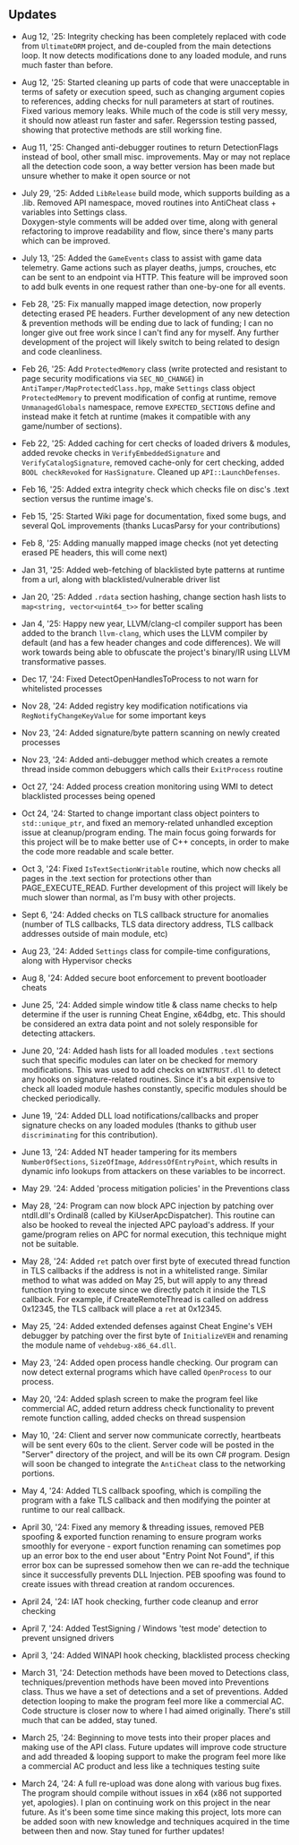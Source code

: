 ## Updates

- Aug 12, '25: Integrity checking has been completely replaced with code from `UltimateDRM` project, and de-coupled from the main detections loop. It now detects modifications done to any loaded module, and runs much faster than before.  

- Aug 12, '25: Started cleaning up parts of code that were unacceptable in terms of safety or execution speed, such as changing argument copies to references, adding checks for null parameters at start of routines. Fixed various memory leaks. While much of the code is still very messy, it should now atleast run faster and safer. Regerssion testing passed, showing that protective methods are still working fine.  

- Aug 11, '25: Changed anti-debugger routines to return DetectionFlags instead of bool, other small misc. improvements. May or may not replace all the detection code soon, a way better version has been made but unsure whether to make it open source or not    

- July 29, '25: Added `LibRelease` build mode, which supports building as a .lib. Removed API namespace, moved routines into AntiCheat class + variables into Settings class.  
                Doxygen-style comments will be added over time, along with general refactoring to improve readability and flow, since there's many parts which can be improved.  

- July 13, '25: Added the `GameEvents` class to assist with game data telemetry. Game actions such as player deaths, jumps, crouches, etc can be sent to an endpoint via HTTP. This feature will be improved soon to add bulk events in one request rather than one-by-one for all events.  
  
- Feb 28, '25: Fix manually mapped image detection, now properly detecting erased PE headers. Further development of any new detection & prevention methods will be ending due to lack of funding; I can no longer give out free work since I can't find any for myself. Any further development of the project will likely switch to being related to design and code cleanliness.  

- Feb 26, '25: Add `ProtectedMemory` class (write protected and resistant to page security modifications via `SEC_NO_CHANGE`) in `AntiTamper/MapProtectedClass.hpp`, make `Settings` class object `ProtectedMemory` to prevent modification of config at runtime, remove `UnmanagedGlobals` namespace, remove `EXPECTED_SECTIONS` define and instead make it fetch at runtime (makes it compatible with any game/number of sections).  
  
- Feb 22, '25: Added caching for cert checks of loaded drivers & modules, added revoke checks in `VerifyEmbeddedSignature` and `VerifyCatalogSignature`, removed cache-only for cert checking, added `BOOL checkRevoked` for `HasSignature`. Cleaned up `API::LaunchDefenses`.  
  
- Feb 16, '25: Added extra integrity check which checks file on disc's .text section versus the runtime image's.
  
- Feb 15, '25: Started Wiki page for documentation, fixed some bugs, and several QoL improvements (thanks LucasParsy for your contributions)
  
- Feb 8, '25: Adding manually mapped image checks (not yet detecting erased PE headers, this will come next)
  
- Jan 31, '25: Added web-fetching of blacklisted byte patterns at runtime from a url, along with blacklisted/vulnerable driver list
  
- Jan 20, '25: Added `.rdata` section hashing, change section hash lists to `map<string, vector<uint64_t>>` for better scaling
  
- Jan 4, '25: Happy new year, LLVM/clang-cl compiler support has been added to the branch `llvm-clang`, which uses the LLVM compiler by default (and has a few header changes and code differences). We will work towards being able to obfuscate the project's binary/IR using LLVM transformative passes.  

- Dec 17, '24: Fixed DetectOpenHandlesToProcess to not warn for whitelisted processes

- Nov 28, '24: Added registry key modification notifications via `RegNotifyChangeKeyValue` for some important keys  

- Nov 23, '24: Added signature/byte pattern scanning on newly created processes

- Nov 23, '24: Added anti-debugger method which creates a remote thread inside common debuggers which calls their `ExitProcess` routine

- Oct 27, '24: Added process creation monitoring using WMI to detect blacklisted processes being opened  

- Oct 24, '24: Started to change important class object pointers to `std::unique_ptr`, and fixed an memory-related unhandled exception issue at cleanup/program ending. The main focus going forwards for this project will be to make better use of C++ concepts, in order to make the code more readable and scale better.  
  
- Oct 3, '24: Fixed `IsTextSectionWritable` routine, which now checks all pages in the .text section for protections other than PAGE_EXECUTE_READ. Further development of this project will likely be much slower than normal, as I'm busy with other projects.  
  
- Sept 6, '24: Added checks on TLS callback structure for anomalies (number of TLS callbacks, TLS data directory address, TLS callback addresses outside of main module, etc)  

- Aug 23, '24: Added `Settings` class for compile-time configurations, along with Hypervisor checks  

- Aug 8, '24: Added secure boot enforcement to prevent bootloader cheats  
  
- June 25, '24: Added simple window title & class name checks to help determine if the user is running Cheat Engine, x64dbg, etc. This should be considered an extra data point and not solely responsible for detecting attackers.

- June 20, '24: Added hash lists for all loaded modules `.text` sections such that specific modules can later on be checked for memory modifications. This was used to add checks on `WINTRUST.dll` to detect any hooks on signature-related routines. Since it's a bit expensive to check all loaded module hashes constantly, specific modules should be checked periodically.

- June 19, '24: Added DLL load notifications/callbacks and proper signature checks on any loaded modules (thanks to github user `discriminating` for this contribution). 

- June 13, '24: Added NT header tampering for its members `NumberOfSections`, `SizeOfImage`, `AddressOfEntryPoint`, which results in dynamic info lookups from attackers on these variables to be incorrect.

- May 29. '24: Added 'process mitigation policies' in the Preventions class

- May 28, '24: Program can now block APC injection by patching over ntdll.dll's Ordinal8 (called by KiUserApcDispatcher). This routine can also be hooked to reveal the injected APC payload's address. If your game/program relies on APC for normal execution, this technique might not be suitable.

- May 28, '24: Added `ret` patch over first byte of executed thread function in TLS callbacks if the address is not in a whitelisted range. Similar method to what was added on May 25, but will apply to any thread function trying to execute since we directly patch it inside the TLS callback. For example, if CreateRemoteThread is called on address 0x12345, the TLS callback will place a `ret` at 0x12345.

- May 25, '24: Added extended defenses against Cheat Engine's VEH debugger by patching over the first byte of `InitializeVEH` and renaming the module name of `vehdebug-x86_64.dll`.

- May 23, '24: Added open process handle checking. Our program can now detect external programs which have called `OpenProcess` to our process.

- May 20, '24: Added splash screen to make the program feel like commercial AC, added return address check functionality to prevent remote function calling, added checks on thread suspension

- May 10, '24: Client and server now communicate correctly, heartbeats will be sent every 60s to the client. Server code will be posted in the "Server" directory of the project, and will be its own C# program. Design will soon be changed to integrate the `AntiCheat` class to the networking portions.

- May 4, '24: Added TLS callback spoofing, which is compiling the program with a fake TLS callback and then modifying the pointer at runtime to our real callback.

- April 30, '24: Fixed any memory & threading issues, removed PEB spoofing & exported function renaming to ensure program works smoothly for everyone - export function renaming can sometimes pop up an error box to the end user about "Entry Point Not Found", if this error box can be supressed somehow then we can re-add the technique since it successfully prevents DLL Injection. PEB spoofing was found to create issues with thread creation at random occurences. 

- April 24, '24: IAT hook checking, further code cleanup and error checking

- April 7, '24: Added TestSigning / Windows 'test mode' detection to prevent unsigned drivers

- April 3, '24: Added WINAPI hook checking, blacklisted process checking

- March 31, '24: Detection methods have been moved to Detections class, techniques/prevention methods have been moved into Preventions class. Thus we have a set of detections and a set of preventions. Added detection looping to make the program feel more like a commercial AC. Code structure is closer now to where I had aimed originally. There's still much that can be added, stay tuned.

- March 25, '24: Beginning to move tests into their proper places and making use of the API class. Future updates will improve code structure and add threaded & looping support to make the program feel more like a commercial AC product and less like a techniques testing suite

- March 24, '24: A full re-upload was done along with various bug fixes. The program should compile without issues in x64 (x86 not supported yet, apologies). I plan on continuing work on this project in the near future. As it's been some time since making this project, lots more can be added soon with new knowledge and techniques acquired in the time between then and now. Stay tuned for further updates!
